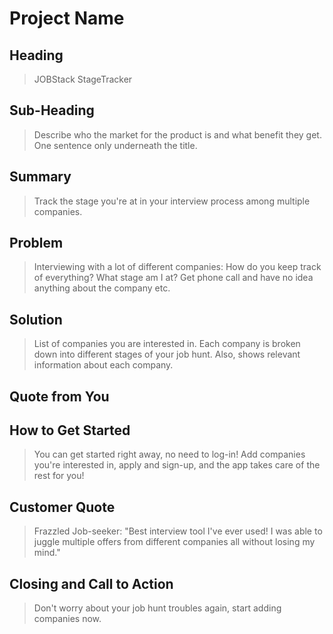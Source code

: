 # Project Name #

<!-- 
> This material was originally posted [here](http://www.quora.com/What-is-Amazons-approach-to-product-development-and-product-management). It is reproduced here for posterities sake.

There is an approach called "working backwards" that is widely used at Amazon. They work backwards from the customer, rather than starting with an idea for a product and trying to bolt customers onto it. While working backwards can be applied to any specific product decision, using this approach is especially important when developing new products or features.

For new initiatives a product manager typically starts by writing an internal press release announcing the finished product. The target audience for the press release is the new/updated product's customers, which can be retail customers or internal users of a tool or technology. Internal press releases are centered around the customer problem, how current solutions (internal or external) fail, and how the new product will blow away existing solutions.

If the benefits listed don't sound very interesting or exciting to customers, then perhaps they're not (and shouldn't be built). Instead, the product manager should keep iterating on the press release until they've come up with benefits that actually sound like benefits. Iterating on a press release is a lot less expensive than iterating on the product itself (and quicker!).

If the press release is more than a page and a half, it is probably too long. Keep it simple. 3-4 sentences for most paragraphs. Cut out the fat. Don't make it into a spec. You can accompany the press release with a FAQ that answers all of the other business or execution questions so the press release can stay focused on what the customer gets. My rule of thumb is that if the press release is hard to write, then the product is probably going to suck. Keep working at it until the outline for each paragraph flows. 

Oh, and I also like to write press-releases in what I call "Oprah-speak" for mainstream consumer products. Imagine you're sitting on Oprah's couch and have just explained the product to her, and then you listen as she explains it to her audience. That's "Oprah-speak", not "Geek-speak".

Once the project moves into development, the press release can be used as a touchstone; a guiding light. The product team can ask themselves, "Are we building what is in the press release?" If they find they're spending time building things that aren't in the press release (overbuilding), they need to ask themselves why. This keeps product development focused on achieving the customer benefits and not building extraneous stuff that takes longer to build, takes resources to maintain, and doesn't provide real customer benefit (at least not enough to warrant inclusion in the press release).
 -->
 
## Heading ##
  > JOBStack
  StageTracker

## Sub-Heading ##
  > Describe who the market for the product is and what benefit they get. One sentence only underneath the title.
  

## Summary ##
  > Track the stage you're at in your interview process among multiple companies. 

## Problem ##
  > Interviewing with a lot of different companies:
How do you keep track of everything? 
What stage am I at? 
Get phone call and have no idea anything about the company etc.

## Solution ##
  > List of companies you are interested in. Each company is broken down into different stages of your job hunt. Also, shows relevant information about each company.

## Quote from You ##
  > 

## How to Get Started ##
  > You can get started right away, no need to log-in! Add companies you're interested in, apply and sign-up, and the app takes care of the rest for you!

## Customer Quote ##
  > Frazzled Job-seeker: "Best interview tool I've ever used! I was able to juggle multiple offers from different companies all without losing my mind."

## Closing and Call to Action ##
  > Don't worry about your job hunt troubles again, start adding companies now.

